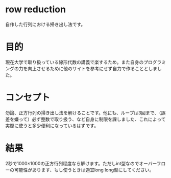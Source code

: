 # row reduction
自作した行列における掃き出し法です。

# 目的
現在大学で取り扱っている線形代数の講義で楽するため。また自身のプログラミングの力を向上させるために他のサイトを参考にせず自力で作ることとしました。

# コンセプト
勿論、正方行列の掃き出し法を解けることです。他にも、ループは3回まで、（誤差を嫌って）必ず整数で取り扱う、など自身に制限を課しました、これによって実際に使うと多少便利になっているはずです。

# 結果
2秒で1000×1000の正方行列程度なら解けます。ただしint型なのでオーバーフローの可能性があります、もし使うときは適宜long long型にしてください。
